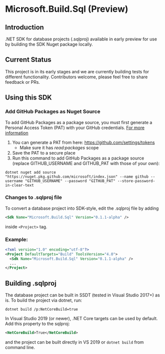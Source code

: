 # Microsoft.Build.Sql (Preview)

## Introduction
.NET SDK for database projects (.sqlproj) available in early preview for use by building the SDK Nuget package locally.

## Current Status
This project is in its early stages and we are currently building tests for different functionality. Contributors welcome, please feel free to share feedback or PRs.

## Using this SDK

### Add GitHub Packages as Nuget Source
To add GitHub Packages as a package source, you must first generate a Personal Access Token (PAT) with your GitHub credentials. [For more information](https://docs.github.com/packages/working-with-a-github-packages-registry/working-with-the-nuget-registry#authenticating-to-github-packages)
1. You can generate a PAT from here: https://github.com/settings/tokens
   * Make sure it has *read:packages* scope
2. Save the PAT to a secure place
3. Run this command to add GitHub Packages as a package source (replace GITHUB_USERNAME and GITHUB_PAT with those of your own):
```
dotnet nuget add source "https://nuget.pkg.github.com/microsoft/index.json" --name github --username "GITHUB_USERNAME" --password "GITHUB_PAT" --store-password-in-clear-text
```

### Changes to .sqlproj file
To convert a database project into SDK-style, edit the .sqlproj file by adding
```xml
<Sdk Name="Microsoft.Build.Sql" Version="0.1.1-alpha" />
``` 
inside `<Project>` tag.
### Example:
```xml
<?xml version="1.0" encoding="utf-8"?>
<Project DefaultTargets="Build" ToolsVersion="4.0">
  <Sdk Name="Microsoft.Build.Sql" Version="0.1.1-alpha" />
  ...
</Project>
```

## Building .sqlproj 
The database project can be built in SSDT (tested in Visual Studio 2017+) as is. To build the project via dotnet, run:
```
dotnet build /p:NetCoreBuild=true
```
In Visual Studio 2019 (or newer), .NET Core targets can be used by default. Add this property to the sqlproj:
```xml
<NetCoreBuild>True</NetCoreBuild>
```
and the project can be built directly in VS 2019 or `dotnet build` from command line.
